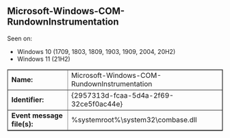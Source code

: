 ## Microsoft-Windows-COM-RundownInstrumentation

Seen on:
* Windows 10 (1709, 1803, 1809, 1903, 1909, 2004, 20H2)
* Windows 11 (21H2)

<table border="1" class="docutils">
  <tbody>
    <tr>
      <td><b>Name:</b></td>
      <td>Microsoft-Windows-COM-RundownInstrumentation</td>
    </tr>
    <tr>
      <td><b>Identifier:</b></td>
      <td>{2957313d-fcaa-5d4a-2f69-32ce5f0ac44e}</td>
    </tr>
    <tr>
      <td><b>Event message file(s):</b></td>
      <td>%systemroot%\system32\combase.dll</td>
    </tr>
  </tbody>
</table>

&nbsp;

